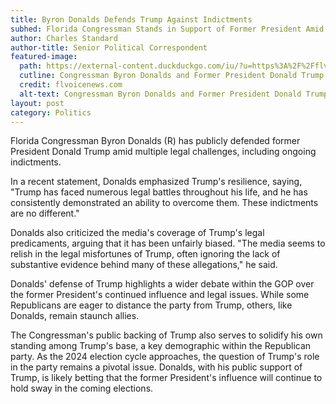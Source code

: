 ```yaml
---
title: Byron Donalds Defends Trump Against Indictments
subhed: Florida Congressman Stands in Support of Former President Amid Legal Challenges
author: Charles Standard
author-title: Senior Political Correspondent
featured-image: 
  path: https://external-content.duckduckgo.com/iu/?u=https%3A%2F%2Fflvoicenews.com%2Fwp-content%2Fuploads%2F2023%2F08%2Ftrump-and-donalds1.png&f=1&nofb=1&ipt=db6cad2a14f3bbfa99e03e327f82372741793e21ca8194d95b4cb794c573fc55&ipo=images
  cutline: Congressman Byron Donalds and Former President Donald Trump
  credit: flvoicenews.com
  alt-text: Congressman Byron Donalds and Former President Donald Trump
layout: post
category: Politics
---
```


Florida Congressman Byron Donalds (R) has publicly defended former President Donald Trump amid multiple legal challenges, including ongoing indictments.

In a recent statement, Donalds emphasized Trump's resilience, saying, "Trump has faced numerous legal battles throughout his life, and he has consistently demonstrated an ability to overcome them. These indictments are no different."

Donalds also criticized the media's coverage of Trump's legal predicaments, arguing that it has been unfairly biased. "The media seems to relish in the legal misfortunes of Trump, often ignoring the lack of substantive evidence behind many of these allegations," he said.

Donalds' defense of Trump highlights a wider debate within the GOP over the former President's continued influence and legal issues. While some Republicans are eager to distance the party from Trump, others, like Donalds, remain staunch allies.

The Congressman's public backing of Trump also serves to solidify his own standing among Trump's base, a key demographic within the Republican party. As the 2024 election cycle approaches, the question of Trump's role in the party remains a pivotal issue. Donalds, with his public support of Trump, is likely betting that the former President's influence will continue to hold sway in the coming elections.

